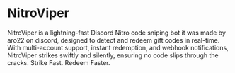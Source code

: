 # NitroViper
NitroViper is a lightning-fast Discord Nitro code sniping bot it was made by aro22 on discord,  designed to detect and redeem gift codes in real-time. With multi-account support, instant redemption, and webhook notifications, NitroViper strikes swiftly and silently, ensuring no code slips through the cracks.  Strike Fast. Redeem Faster. 
